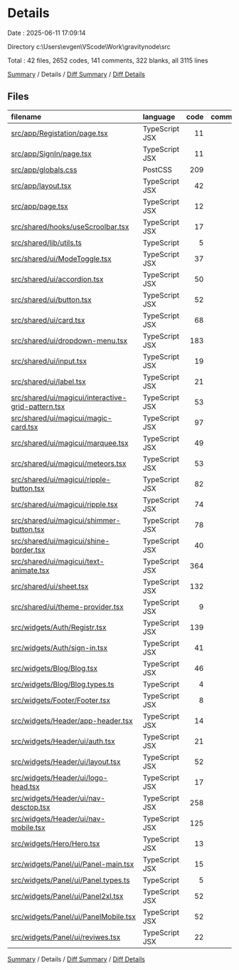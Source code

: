 # Details

Date : 2025-06-11 17:09:14

Directory c:\\Users\\evgen\\VScode\\Work\\gravitynode\\src

Total : 42 files,  2652 codes, 141 comments, 322 blanks, all 3115 lines

[Summary](results.md) / Details / [Diff Summary](diff.md) / [Diff Details](diff-details.md)

## Files
| filename | language | code | comment | blank | total |
| :--- | :--- | ---: | ---: | ---: | ---: |
| [src/app/Registation/page.tsx](/src/app/Registation/page.tsx) | TypeScript JSX | 11 | 0 | 2 | 13 |
| [src/app/SignIn/page.tsx](/src/app/SignIn/page.tsx) | TypeScript JSX | 11 | 0 | 3 | 14 |
| [src/app/globals.css](/src/app/globals.css) | PostCSS | 209 | 0 | 100 | 309 |
| [src/app/layout.tsx](/src/app/layout.tsx) | TypeScript JSX | 42 | 2 | 5 | 49 |
| [src/app/page.tsx](/src/app/page.tsx) | TypeScript JSX | 12 | 0 | 2 | 14 |
| [src/shared/hooks/useScroolbar.tsx](/src/shared/hooks/useScroolbar.tsx) | TypeScript JSX | 17 | 0 | 5 | 22 |
| [src/shared/lib/utils.ts](/src/shared/lib/utils.ts) | TypeScript | 5 | 0 | 2 | 7 |
| [src/shared/ui/ModeToggle.tsx](/src/shared/ui/ModeToggle.tsx) | TypeScript JSX | 37 | 0 | 1 | 38 |
| [src/shared/ui/accordion.tsx](/src/shared/ui/accordion.tsx) | TypeScript JSX | 50 | 0 | 8 | 58 |
| [src/shared/ui/button.tsx](/src/shared/ui/button.tsx) | TypeScript JSX | 52 | 0 | 6 | 58 |
| [src/shared/ui/card.tsx](/src/shared/ui/card.tsx) | TypeScript JSX | 68 | 0 | 9 | 77 |
| [src/shared/ui/dropdown-menu.tsx](/src/shared/ui/dropdown-menu.tsx) | TypeScript JSX | 183 | 0 | 19 | 202 |
| [src/shared/ui/input.tsx](/src/shared/ui/input.tsx) | TypeScript JSX | 19 | 0 | 4 | 23 |
| [src/shared/ui/label.tsx](/src/shared/ui/label.tsx) | TypeScript JSX | 21 | 0 | 6 | 27 |
| [src/shared/ui/magicui/interactive-grid-pattern.tsx](/src/shared/ui/magicui/interactive-grid-pattern.tsx) | TypeScript JSX | 53 | 15 | 5 | 73 |
| [src/shared/ui/magicui/magic-card.tsx](/src/shared/ui/magicui/magic-card.tsx) | TypeScript JSX | 97 | 0 | 12 | 109 |
| [src/shared/ui/magicui/marquee.tsx](/src/shared/ui/magicui/marquee.tsx) | TypeScript JSX | 49 | 22 | 3 | 74 |
| [src/shared/ui/magicui/meteors.tsx](/src/shared/ui/magicui/meteors.tsx) | TypeScript JSX | 53 | 2 | 6 | 61 |
| [src/shared/ui/magicui/ripple-button.tsx](/src/shared/ui/magicui/ripple-button.tsx) | TypeScript JSX | 82 | 0 | 10 | 92 |
| [src/shared/ui/magicui/ripple.tsx](/src/shared/ui/magicui/ripple.tsx) | TypeScript JSX | 74 | 3 | 7 | 84 |
| [src/shared/ui/magicui/shimmer-button.tsx](/src/shared/ui/magicui/shimmer-button.tsx) | TypeScript JSX | 78 | 8 | 11 | 97 |
| [src/shared/ui/magicui/shine-border.tsx](/src/shared/ui/magicui/shine-border.tsx) | TypeScript JSX | 40 | 17 | 5 | 62 |
| [src/shared/ui/magicui/text-animate.tsx](/src/shared/ui/magicui/text-animate.tsx) | TypeScript JSX | 364 | 34 | 13 | 411 |
| [src/shared/ui/sheet.tsx](/src/shared/ui/sheet.tsx) | TypeScript JSX | 132 | 4 | 18 | 154 |
| [src/shared/ui/theme-provider.tsx](/src/shared/ui/theme-provider.tsx) | TypeScript JSX | 9 | 0 | 3 | 12 |
| [src/widgets/Auth/Registr.tsx](/src/widgets/Auth/Registr.tsx) | TypeScript JSX | 139 | 3 | 10 | 152 |
| [src/widgets/Auth/sign-in.tsx](/src/widgets/Auth/sign-in.tsx) | TypeScript JSX | 41 | 0 | 2 | 43 |
| [src/widgets/Blog/Blog.tsx](/src/widgets/Blog/Blog.tsx) | TypeScript JSX | 46 | 0 | 4 | 50 |
| [src/widgets/Blog/Blog.types.ts](/src/widgets/Blog/Blog.types.ts) | TypeScript | 4 | 0 | 0 | 4 |
| [src/widgets/Footer/Footer.tsx](/src/widgets/Footer/Footer.tsx) | TypeScript JSX | 8 | 0 | 2 | 10 |
| [src/widgets/Header/app-header.tsx](/src/widgets/Header/app-header.tsx) | TypeScript JSX | 14 | 0 | 2 | 16 |
| [src/widgets/Header/ui/auth.tsx](/src/widgets/Header/ui/auth.tsx) | TypeScript JSX | 21 | 2 | 1 | 24 |
| [src/widgets/Header/ui/layout.tsx](/src/widgets/Header/ui/layout.tsx) | TypeScript JSX | 52 | 0 | 5 | 57 |
| [src/widgets/Header/ui/logo-head.tsx](/src/widgets/Header/ui/logo-head.tsx) | TypeScript JSX | 17 | 0 | 2 | 19 |
| [src/widgets/Header/ui/nav-desctop.tsx](/src/widgets/Header/ui/nav-desctop.tsx) | TypeScript JSX | 258 | 11 | 8 | 277 |
| [src/widgets/Header/ui/nav-mobile.tsx](/src/widgets/Header/ui/nav-mobile.tsx) | TypeScript JSX | 125 | 1 | 7 | 133 |
| [src/widgets/Hero/Hero.tsx](/src/widgets/Hero/Hero.tsx) | TypeScript JSX | 13 | 0 | 2 | 15 |
| [src/widgets/Panel/ui/Panel-main.tsx](/src/widgets/Panel/ui/Panel-main.tsx) | TypeScript JSX | 15 | 0 | 2 | 17 |
| [src/widgets/Panel/ui/Panel.types.ts](/src/widgets/Panel/ui/Panel.types.ts) | TypeScript | 5 | 1 | 0 | 6 |
| [src/widgets/Panel/ui/Panel2xl.tsx](/src/widgets/Panel/ui/Panel2xl.tsx) | TypeScript JSX | 52 | 6 | 3 | 61 |
| [src/widgets/Panel/ui/PanelMobile.tsx](/src/widgets/Panel/ui/PanelMobile.tsx) | TypeScript JSX | 52 | 6 | 4 | 62 |
| [src/widgets/Panel/ui/reviwes.tsx](/src/widgets/Panel/ui/reviwes.tsx) | TypeScript JSX | 22 | 4 | 3 | 29 |

[Summary](results.md) / Details / [Diff Summary](diff.md) / [Diff Details](diff-details.md)